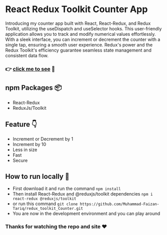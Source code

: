 # React Redux Toolkit Counter App
Introducing my counter app built with React, React-Redux, and Redux Toolkit, utilizing the useDispatch and useSelector hooks. This user-friendly application allows you to track and modify numerical values effortlessly. With a sleek interface, you can increment or decrement the counter with a single tap, ensuring a smooth user experience. Redux's power and the Redux Toolkit's efficiency guarantee seamless state management and consistent data flow.
### :point_right: [click me to see](https://counter-react-redux-toolkit.netlify.app) :eyes:

## npm Packages :package:
- React-Redux
- ReduxJs/Toolkit

## Feature :point_down:
- Increment or Decrement by 1
- Increment by 10
- Less in size
- Fast
- Secure

## How to run locally :thinking:
- First download it and run  the command `npm install`
- Then install React-Redux and @reduxjs/toolkit dependencies `npm i react-redux @reduxjs/toolkit`
- or run this command `git clone https://github.com/Muhammad-Faizan-Tariq/redux_toolkit_Counter.git`
- You are now in the development environment and you can play around

### Thanks for watching the repo and site :heart:
